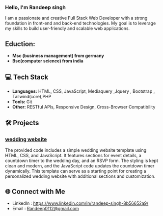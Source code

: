 ### Hello, I'm Randeep singh
I am a passionate and creative Full Stack Web Developer with a strong foundation in front-end and back-end technologies. My goal is to leverage my skills to build user-friendly and scalable web applications.

## Eduction: 
- **Msc (business management) from germany**
- **Bsc(computer science) from india**

## 💻 Tech Stack

- **Languages:** HTML, CSS, JavaScript, Mediaquery ,Jquery , Bootstrap , Tailwind(core),PHP
- **Tools:** Git
- **Other:** RESTful APIs, Responsive Design, Cross-Browser Compatibility

## 🛠 Projects

### [wedding website](https://randeepwebdeveloper.github.io/wedding-site/)
The provided code includes a simple wedding website template using HTML, CSS, and JavaScript. It features sections for event details, a countdown timer to the wedding day, and an RSVP form. The styling is kept clean and modern, and the JavaScript code updates the countdown timer dynamically. This template can serve as a starting point for creating a personalized wedding website with additional sections and customization.

## 🌐 Connect with Me
- LinkedIn : https://www.linkedin.com/in/randeep-singh-8b56652a9/
- Email : Randeep0112@gmail.com







